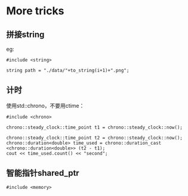 # More tricks

## 拼接string

eg:
```
#include <string>

string path = "./data/"+to_string(i+1)+".png";
```

## 计时
使用std::chrono，不要用ctime：
```
#include <chrono>

chrono::steady_clock::time_point t1 = chrono::steady_clock::now();

chrono::steady_clock::time_point t2 = chrono::steady_clock::now();
chrono::duration<double> time_used = chrono::duration_cast <chrono::duration<double>> (t2 - t1);
cout << time_used.count() << "second"; 
```

## 智能指针shared_ptr
```
#include <memory>
```
